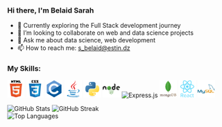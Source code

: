 ### Hi there, I'm Belaid Sarah
- 🚀 Currently exploring the Full Stack development journey
- 👯 I’m looking to collaborate on web and data science projects  
- 💬 Ask me about data science, web development 
- 📫 How to reach me: s_belaid@estin.dz

<h3 align="left">My Skills:</h3>
<p align="left"> 
  <img src="https://raw.githubusercontent.com/devicons/devicon/master/icons/html5/html5-original-wordmark.svg" alt="HTML5" width="40" height="40"/>
  <img src="https://raw.githubusercontent.com/devicons/devicon/master/icons/css3/css3-original-wordmark.svg" alt="CSS3" width="40" height="40"/>
  <img src="https://raw.githubusercontent.com/devicons/devicon/master/icons/c/c-original.svg" alt="C" width="40" height="40"/>
  <img src="https://raw.githubusercontent.com/devicons/devicon/master/icons/java/java-original.svg" alt="Java" width="40" height="40"/>
  <img src="https://raw.githubusercontent.com/devicons/devicon/master/icons/python/python-original.svg" alt="Python" width="40" height="40"/>
  <img src="https://raw.githubusercontent.com/devicons/devicon/master/icons/nodejs/nodejs-original-wordmark.svg" alt="Node.js" width="40" height="40"/>
  <img src="https://www.vectorlogo.zone/logos/expressjs/expressjs-icon.svg" alt="Express.js" width="40" height="40"/>
  <img src="https://raw.githubusercontent.com/devicons/devicon/master/icons/mongodb/mongodb-original-wordmark.svg" alt="MongoDB" width="40" height="40"/>
  <img src="https://raw.githubusercontent.com/devicons/devicon/master/icons/react/react-original-wordmark.svg" alt="React" width="40" height="40"/>
  <img src="https://raw.githubusercontent.com/devicons/devicon/master/icons/mysql/mysql-original-wordmark.svg" alt="mysql" width="40" height="40"/>

</p>

![GitHub Stats](https://github-readme-stats.vercel.app/api?username=belaid-sarah&theme=dark&hide_border=false&include_all_commits=true&count_private=true) 
![GitHub Streak](https://github-readme-streak-stats.herokuapp.com/?user=belaid-sarah&theme=dark&hide_border=false) <br>
![Top Languages](https://github-readme-stats.vercel.app/api/top-langs/?username=belaid-sarah&theme=dark&hide_border=false&include_all_commits=true&count_private=true&layout=compact)
